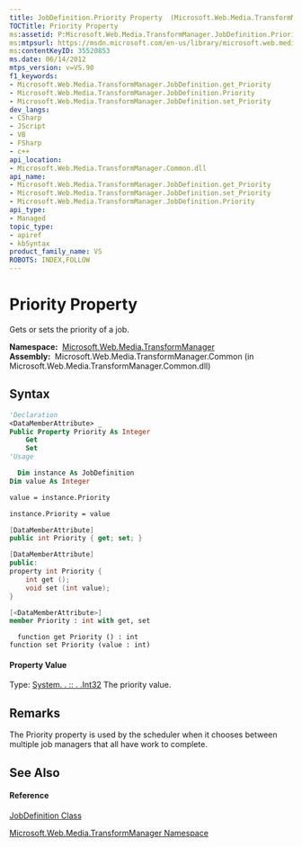 ```yaml
---
title: JobDefinition.Priority Property  (Microsoft.Web.Media.TransformManager)
TOCTitle: Priority Property
ms:assetid: P:Microsoft.Web.Media.TransformManager.JobDefinition.Priority
ms:mtpsurl: https://msdn.microsoft.com/en-us/library/microsoft.web.media.transformmanager.jobdefinition.priority(v=VS.90)
ms:contentKeyID: 35520853
ms.date: 06/14/2012
mtps_version: v=VS.90
f1_keywords:
- Microsoft.Web.Media.TransformManager.JobDefinition.get_Priority
- Microsoft.Web.Media.TransformManager.JobDefinition.Priority
- Microsoft.Web.Media.TransformManager.JobDefinition.set_Priority
dev_langs:
- CSharp
- JScript
- VB
- FSharp
- c++
api_location:
- Microsoft.Web.Media.TransformManager.Common.dll
api_name:
- Microsoft.Web.Media.TransformManager.JobDefinition.get_Priority
- Microsoft.Web.Media.TransformManager.JobDefinition.set_Priority
- Microsoft.Web.Media.TransformManager.JobDefinition.Priority
api_type:
- Managed
topic_type:
- apiref
- kbSyntax
product_family_name: VS
ROBOTS: INDEX,FOLLOW
---
```


# Priority Property

Gets or sets the priority of a job.

**Namespace:**  [Microsoft.Web.Media.TransformManager](microsoft-web-media-transformmanager-namespace.md)  
**Assembly:**  Microsoft.Web.Media.TransformManager.Common (in Microsoft.Web.Media.TransformManager.Common.dll)

## Syntax

``` vb
'Declaration
<DataMemberAttribute> _
Public Property Priority As Integer
    Get
    Set
'Usage

  Dim instance As JobDefinition
Dim value As Integer

value = instance.Priority

instance.Priority = value
```

``` csharp
[DataMemberAttribute]
public int Priority { get; set; }
```

``` c++
[DataMemberAttribute]
public:
property int Priority {
    int get ();
    void set (int value);
}
```

``` fsharp
[<DataMemberAttribute>]
member Priority : int with get, set
```

``` jscript
  function get Priority () : int
function set Priority (value : int)
```

#### Property Value

Type: [System. . :: . .Int32](https://msdn.microsoft.com/en-us/library/td2s409d\(v=vs.90\))  
The priority value.  

## Remarks

The Priority property is used by the scheduler when it chooses between multiple job managers that all have work to complete.

## See Also

#### Reference

[JobDefinition Class](jobdefinition-class-microsoft-web-media-transformmanager.md)

[Microsoft.Web.Media.TransformManager Namespace](microsoft-web-media-transformmanager-namespace.md)

